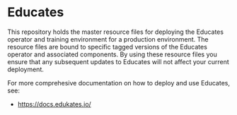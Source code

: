 Educates
========

This repository holds the master resource files for deploying the Educates operator and training environment for a production environment. The resource files are bound to specific tagged versions of the Educates operator and associated components. By using these resource files you ensure that any subsequent updates to Educates will not affect your current deployment.

For more comprehesive documentation on how to deploy and use Educates, see:

* https://docs.edukates.io/
